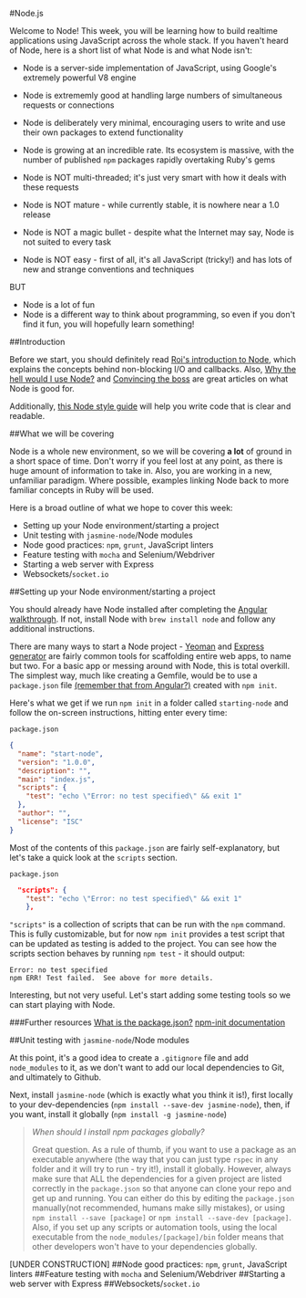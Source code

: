 #Node.js

Welcome to Node! This week, you will be learning how to build realtime applications using JavaScript across the whole stack. If you haven't heard of Node, here is a short list of what Node is and what Node isn't:

* Node is a server-side implementation of JavaScript, using Google's extremely powerful V8 engine  
* Node is extrememly good at handling large numbers of simultaneous requests or connections  
* Node is deliberately very minimal, encouraging users to write and use their own packages to extend functionality  
* Node is growing at an incredible rate. Its ecosystem is massive, with the number of published `npm` packages rapidly overtaking Ruby's gems  

* Node is NOT multi-threaded; it's just very smart with how it deals with these requests  
* Node is NOT mature - while currently stable, it is nowhere near a 1.0 release  
* Node is NOT a magic bullet - despite what the Internet may say, Node is not suited to every task  
* Node is NOT easy - first of all, it's all JavaScript (tricky!) and has lots of new and strange conventions and techniques  

BUT

* Node is a lot of fun  
* Node is a different way to think about programming, so even if you don't find it fun, you will hopefully learn something!  

##Introduction

Before we start, you should definitely read [Roi's introduction to Node](https://github.com/makersacademy/course/blob/master/pills/node.md), which explains the concepts behind non-blocking I/O and callbacks. Also, [Why the hell would I use Node?](http://www.toptal.com/nodejs/why-the-hell-would-i-use-node-js) and [Convincing the boss](http://nodeguide.com/convincing_the_boss.html) are great articles on what Node is good for. 

Additionally, [this Node style guide](https://github.com/felixge/node-style-guide) will help you write code that is clear and readable. 

##What we will be covering

Node is a whole new environment, so we will be covering __a lot__ of ground in a short space of time. Don't worry if you feel lost at any point, as there is huge amount of information to take in. Also, you are working in a new, unfamiliar paradigm. Where possible, examples linking Node back to more familiar concepts in Ruby will be used.

Here is a broad outline of what we hope to cover this week:

* Setting up your Node environment/starting a project
* Unit testing with `jasmine-node`/Node modules
* Node good practices: `npm`, `grunt`, JavaScript linters
* Feature testing with `mocha` and Selenium/Webdriver
* Starting a web server with Express
* Websockets/`socket.io`

##Setting up your Node environment/starting a project

You should already have Node installed after completing the [Angular walkthrough](https://github.com/makersacademy/Walkthroughs/blob/master/angularjs.md). If not, install Node with `brew install node` and follow any additional instructions. 

There are many ways to start a Node project - [Yeoman](http://yeoman.io/) and [Express generator](http://expressjs.com/starter/generator.html) are fairly common tools for scaffolding entire web apps, to name but two. For a basic app or messing around with Node, this is total overkill. The simplest way, much like creating a Gemfile, would be to use a `package.json` file [(remember that from Angular?)](https://github.com/makersacademy/Walkthroughs/blob/master/angularjs.md#setting-up-our-test-environment) created with `npm init`.

Here's what we get if we run `npm init` in a folder called `starting-node` and follow the on-screen instructions, hitting enter every time:  

`package.json`  
```json
{
  "name": "start-node",
  "version": "1.0.0",
  "description": "",
  "main": "index.js",
  "scripts": {
    "test": "echo \"Error: no test specified\" && exit 1"
  },
  "author": "",
  "license": "ISC"
}
```

Most of the contents of this `package.json` are fairly self-explanatory, but let's take a quick look at the `scripts` section.

`package.json`  
```json
  "scripts": {
    "test": "echo \"Error: no test specified\" && exit 1"
    },
```

`"scripts"` is a collection of scripts that can be run with the `npm` command. This is fully customizable, but for now `npm init` provides a test script that can be updated as testing is added to the project. You can see how the scripts section behaves by running `npm test` - it should output: 

```shell
Error: no test specified
npm ERR! Test failed.  See above for more details.
```

Interesting, but not very useful. Let's start adding some testing tools so we can start playing with Node.

###Further resources
[What is the package.json?](https://docs.nodejitsu.com/articles/getting-started/npm/what-is-the-file-package-json)
[npm-init documentation](https://www.npmjs.org/doc/cli/npm-init.html)

##Unit testing with `jasmine-node`/Node modules

At this point, it's a good idea to create a `.gitignore` file and add `node_modules` to it, as we don't want to add our local dependencies to Git, and ultimately to Github.

Next, install `jasmine-node` (which is exactly what you think it is!), first locally to your dev-dependencies (`npm install --save-dev jasmine-node`), then, if you want, install it globally (`npm install -g jasmine-node`)

> _When should I install npm packages globally?_
> 
> Great question. As a rule of thumb, if you want to use a package as an executable anywhere (the way that you can just type `rspec` in any folder and it will try to run - try it!), install it globally. However, always make sure that ALL the dependencies for a given project are listed correctly in the `package.json` so that anyone can clone your repo and get up and running. You can either do this by editing the `package.json` manually(not recommended, humans make silly mistakes), or using `npm install --save [package]` or `npm install --save-dev [package]`. Also, if you set up any scripts or automation tools, using the local executable from the `node_modules/[package]/bin` folder means that other developers won't have to your dependencies globally.

[UNDER CONSTRUCTION]
##Node good practices: `npm`, `grunt`, JavaScript linters
##Feature testing with `mocha` and Selenium/Webdriver
##Starting a web server with Express
##Websockets/`socket.io`
